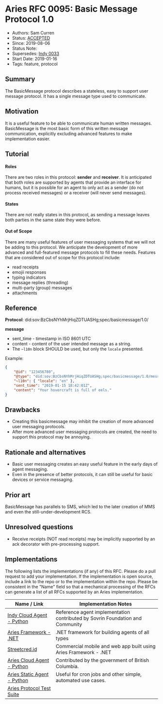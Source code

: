 # Aries RFC 0095: Basic Message Protocol 1.0

- Authors: Sam Curren
- Status: [ACCEPTED](/README.md#accepted)
- Since: 2019-08-06
- Status Note:  
- Supersedes: [Indy 0033](https://github.com/hyperledger/indy-hipe/edit/master/text/0033-basic-message/README.md)
- Start Date: 2019-01-16
- Tags: feature, protocol

## Summary

The BasicMessage protocol describes a stateless, easy to support user message protocol. It has a single message type used to communicate.

## Motivation

It is a useful feature to be able to communicate human written messages. BasicMessage is the most basic form of this written message communication, explicitly excluding advanced features to make implementation easier.

## Tutorial

#### Roles

There are two roles in this protocol: **sender** and **receiver**. It is anticipated that both roles are supported by agents that provide an interface for humans, but it is possible for an agent to only act as a sender (do not process received messages) or a receiver (will never send messages).

#### States

There are not really states in this protocol, as sending a message leaves both parties in the same state they were before.

#### Out of Scope

There are many useful features of user messaging systems that we will not be adding to this protocol. We anticipate the development of more advanced and full-featured message protocols to fill these needs. Features that are considered out of scope for this protocol include:

- read receipts
- emojii responses
- typing indicators
- message replies (threading)
- multi-party (group) messages
- attachments

## Reference

**Protocol**: did:sov:BzCbsNYhMrjHiqZDTUASHg;spec/basicmessage/1.0/

**message**

- sent_time - timestamp in ISO 8601 UTC
- content - content of the user intended message as a string.
- The `~l10n` block SHOULD be used, but only the `locale` presented.

Example:

```json
{
    "@id": "123456780",
    "@type": "did:sov:BzCbsNYhMrjHiqZDTUASHg;spec/basicmessage/1.0/message",
    "~l10n": { "locale": "en" },
    "sent_time": "2019-01-15 18:42:01Z",
    "content": "Your hovercraft is full of eels."
}
```

## Drawbacks

- Creating this basicmessage may inhibit the creation of more advanced user messaging protocols.
- After more advanced user messaging protocols are created, the need to support this protocol may be annoying.

## Rationale and alternatives

- Basic user messaging creates an easy useful feature in the early days of agent messaging.
- Even in the presence of better protocols, it can still be useful for basic devices or service messaging.

## Prior art

BasicMessage has parallels to SMS, which led to the later creation of MMS and even the still-under-development RCS.

## Unresolved questions

- Receive receipts (NOT read receipts) may be implicitly supported by an ack decorator with pre-processing support.

## Implementations

The following lists the implementations (if any) of this RFC. Please do a pull request to add your implementation. If the implementation is open source, include a link to the repo or to the implementation within the repo. Please be consistent in the "Name" field so that a mechanical processing of the RFCs can generate a list of all RFCs supported by an Aries implementation.

Name / Link | Implementation Notes
--- | ---
[Indy Cloud Agent - Python](https://github.com/hyperledger/indy-agent/python) | Reference agent implementation contributed by Sovrin Foundation and Community
[Aries Framework - .NET](https://github.com/hyperledger/aries-framework-dotnet) | .NET framework for building agents of all types
[Streetcred.id](https://streetcred.id/) | Commercial mobile and web app built using Aries Framework - .NET
[Aries Cloud Agent - Python](https://github.com/hyperledger/aries-cloudagent-python) | Contributed by the government of British Columbia.
[Aries Static Agent - Python](https://github.com/hyperledger/aries-staticagent-python) | Useful for cron jobs and other simple, automated use cases.
[Aries Protocol Test Suite](https://github.com/hyperledger/aries-protocol-test-suite) | 

